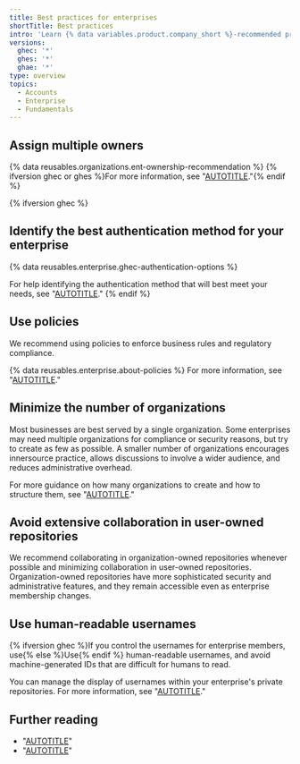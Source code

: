 ```yaml
---
title: Best practices for enterprises
shortTitle: Best practices
intro: 'Learn {% data variables.product.company_short %}-recommended practices for your enterprise.'
versions:
  ghec: '*'
  ghes: '*'
  ghae: '*'
type: overview
topics:
  - Accounts
  - Enterprise
  - Fundamentals
---
```


## Assign multiple owners

{% data reusables.organizations.ent-ownership-recommendation %} {% ifversion ghec or ghes %}For more information, see "[AUTOTITLE](/admin/user-management/managing-users-in-your-enterprise/inviting-people-to-manage-your-enterprise)."{% endif %}

{% ifversion ghec %}

## Identify the best authentication method for your enterprise

{% data reusables.enterprise.ghec-authentication-options %}

For help identifying the authentication method that will best meet your needs, see "[AUTOTITLE](/admin/identity-and-access-management/managing-iam-for-your-enterprise/about-authentication-for-your-enterprise)."
{% endif %}

## Use policies

We recommend using policies to enforce business rules and regulatory compliance.

{% data reusables.enterprise.about-policies %} For more information, see "[AUTOTITLE](/admin/policies/enforcing-policies-for-your-enterprise/about-enterprise-policies)."

## Minimize the number of organizations

Most businesses are best served by a single organization. Some enterprises may need multiple organizations for compliance or security reasons, but try to create as few as possible. A smaller number of organizations encourages innersource practice, allows discussions to involve a wider audience, and reduces administrative overhead.

For more guidance on how many organizations to create and how to structure them, see "[AUTOTITLE](/admin/user-management/managing-organizations-in-your-enterprise/best-practices-for-structuring-organizations-in-your-enterprise)."

## Avoid extensive collaboration in user-owned repositories

We recommend collaborating in organization-owned repositories whenever possible and minimizing collaboration in user-owned repositories. Organization-owned repositories have more sophisticated security and administrative features, and they remain accessible even as enterprise membership changes.

## Use human-readable usernames

{% ifversion ghec %}If you control the usernames for enterprise members, use{% else %}Use{% endif %} human-readable usernames, and avoid machine-generated IDs that are difficult for humans to read.

You can manage the display of usernames within your enterprise's private repositories. For more information, see "[AUTOTITLE](/organizations/managing-organization-settings/managing-the-display-of-member-names-in-your-organization)."

## Further reading

- "[AUTOTITLE](/repositories/creating-and-managing-repositories/best-practices-for-repositories)"
- "[AUTOTITLE](/organizations/collaborating-with-groups-in-organizations/best-practices-for-organizations)"
